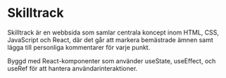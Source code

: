 #  Skilltrack

Skilltrack är en webbsida som samlar centrala koncept inom HTML, CSS, JavaScript och React, där det går att markera bemästrade ämnen samt lägga till personliga kommentarer för varje punkt.

Byggd med React-komponenter som använder useState, useEffect, och useRef för att hantera användarinteraktioner.

